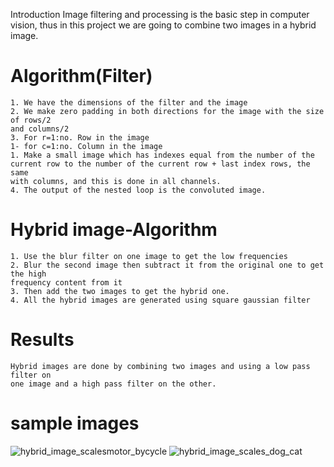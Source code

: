 
Introduction
Image filtering and processing is the basic step in computer vision, thus in this project
we are going to combine two images in a hybrid image.
# Algorithm(Filter)
    1. We have the dimensions of the filter and the image
    2. We make zero padding in both directions for the image with the size of rows/2
    and columns/2
    3. For r=1:no. Row in the image
    1- for c=1:no. Column in the image
    1. Make a small image which has indexes equal from the number of the
    current row to the number of the current row + last index rows, the same
    with columns, and this is done in all channels.
    4. The output of the nested loop is the convoluted image.
    
    
# Hybrid image-Algorithm

    1. Use the blur filter on one image to get the low frequencies
    2. Blur the second image then subtract it from the original one to get the high
    frequency content from it
    3. Then add the two images to get the hybrid one.
    4. All the hybrid images are generated using square gaussian filter
 # Results
    Hybrid images are done by combining two images and using a low pass filter on
    one image and a high pass filter on the other.
    
 # sample images
 
  
![hybrid_image_scalesmotor_bycycle](https://user-images.githubusercontent.com/49596777/221066080-601102e2-00a9-44c4-8251-1f2c00ff6c5f.jpg)
![hybrid_image_scales_dog_cat](https://user-images.githubusercontent.com/49596777/221066126-004a9f35-8fb0-455b-a032-de725d3d1fc3.jpg)
